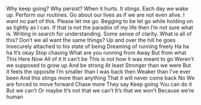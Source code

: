 Why keep going? Why persist? When it hurts. It stings. Each day we wake up. Perform our routines. Go about our lives as if we are not even alive. I want no part of this. Please let me go. Begging to be let go while holding on as tightly as I can. If that is not the paradox of my life then I’m not sure what is. Writing in search for understanding. Some sense of clarity. 
What is all of this? Don’t we all want the same things?
Up and over the hill he goes
Insecurely attached to his state of being
Dreaming of running freely
Ha ha ha
It’s okay
Stop chasing
What are you running from
Away
But from what
This
Here
Now
All of it
It can’t be
This is not how it was meant to go
Weren’t we supposed to grow up
And be strong
At least
Stronger than we were
But it feels the opposite
I’m smaller than I was back then
Weaker than I’ve ever been
And this stings more than anything
That it will never come back
No
We are forced to move forward
Chase more
They say
Keep going
You can do it
But we can’t
Or maybe
It’s not that we can’t
It’s that we won’t
Because we’re human
